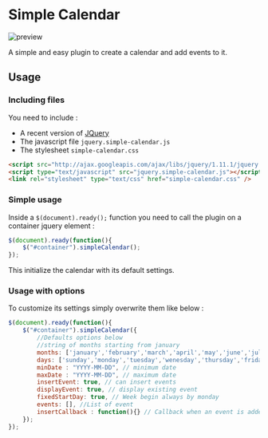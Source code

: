 # Simple Calendar
![preview](demo/screenshot.jpg)

A simple and easy plugin to create a calendar and add events to it.

## Usage

### Including files

You need to include :
- A recent version of [JQuery](https://jquery.com/)
- The javascript file ``jquery.simple-calendar.js``
- The stylesheet ``simple-calendar.css``

```html
<script src="http://ajax.googleapis.com/ajax/libs/jquery/1.11.1/jquery.min.js"></script>
<script type="text/javascript" src="jquery.simple-calendar.js"></script>
<link rel="stylesheet" type="text/css" href="simple-calendar.css" />
```

### Simple usage
Inside a ``$(document).ready();`` function you need to call the plugin on a container jquery element :
```javascript
$(document).ready(function(){
    $("#container").simpleCalendar();
});
```

This initialize the calendar with its default settings.

### Usage with options

To customize its settings simply overwrite them like below :

```javascript
$(document).ready(function(){
    $("#container").simpleCalendar({
        //Defaults options below
        //string of months starting from january
        months: ['january','february','march','april','may','june','july','august','september','october','november','december'], //string of months starting from january
        days: ['sunday','monday','tuesday','wenesday','thursday','friday','saturday'], //string of days starting from sunday
        minDate : "YYYY-MM-DD", // minimum date
        maxDate : "YYYY-MM-DD", // maximum date
        insertEvent: true, // can insert events
        displayEvent: true, // display existing event
        fixedStartDay: true, // Week begin always by monday
        events: [], //List of event
        insertCallback : function(){} // Callback when an event is added to the calendar
    });
});
```

